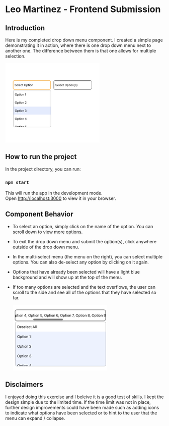 # Leo Martinez - Frontend Submission

## Introduction

Here is my completed drop down menu component. I created a simple page demonstrating it in action, where there is one drop down menu next to another one. The difference between them is that one allows for multiple selection.

<img src="./demo.png" width=300px>

## How to run the project

In the project directory, you can run:

### `npm start`

This will run the app in the development mode.\
Open [http://localhost:3000](http://localhost:3000) to view it in your browser.

## Component Behavior

- To select an option, simply click on the name of the option. You can scroll down to view more options.
- To exit the drop down menu and submit the option(s), click anywhere outside of the drop down menu.
- In the multi-select menu (the menu on the right), you can select multiple options. You can also de-select any option by clicking on it again.
- Options that have already been selected will have a light blue background and will show up at the top of the menu.
- If too many options are selected and the text overflows, the user can scroll to the side and see all of the options that they have selected so far.

  <img src="./scroll-demo.png" width=300px>

## Disclaimers

I enjoyed doing this exercise and I beleive it is a good test of skills. I kept the design simple due to the limited time. If the time limit was not in place, further design improvements could have been made such as adding icons to indicate what options have been selected or to hint to the user that the menu can expand / collapse.
